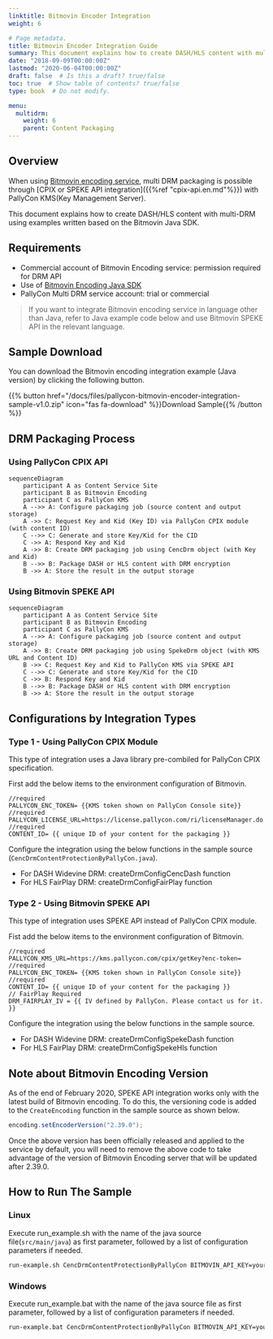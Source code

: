 ```yaml
---
linktitle: Bitmovin Encoder Integration
weight: 6

# Page metadata.
title: Bitmovin Encoder Integration Guide
summary: This document explains how to create DASH/HLS content with multi-DRM using examples written based on the Bitmovin Java SDK.
date: "2018-09-09T00:00:00Z"
lastmod: "2020-06-04T00:00:00Z"
draft: false  # Is this a draft? true/false
toc: true  # Show table of contents? true/false
type: book  # Do not modify.

menu:
  multidrm:
    weight: 6
    parent: Content Packaging
---
```


## Overview

When using [Bitmovin encoding service](https://bitmovin.com/encoding-service), multi DRM packaging is possible through [CPIX or SPEKE API integration]({{%ref "cpix-api.en.md"%}}) with PallyCon KMS(Key Management Server).

This document explains how to create DASH/HLS content with multi-DRM using examples written based on the Bitmovin Java SDK.

## Requirements

- Commercial account of Bitmovin Encoding service: permission required for DRM API
- Use of [Bitmovin Encoding Java SDK](https://github.com/bitmovin/bitmovin-api-sdk-java)
- PallyCon Multi DRM service account: trial or commercial

> If you want to integrate Bitmovin encoding service in language other than Java, refer to Java example code below and use Bitmovin SPEKE API in the relevant language.

## Sample Download

You can download the Bitmovin encoding integration example (Java version) by clicking the following button.

{{% button href="/docs/files/pallycon-bitmovin-encoder-integration-sample-v1.0.zip" icon="fas fa-download" %}}Download Sample{{% /button %}}

## DRM Packaging Process

### Using PallyCon CPIX API

```mermaid
sequenceDiagram
    participant A as Content Service Site
    participant B as Bitmovin Encoding
    participant C as PallyCon KMS
    A -->> A: Configure packaging job (source content and output storage)
	A ->> C: Request Key and Kid (Key ID) via PallyCon CPIX module (with content ID)
	C -->> C: Generate and store Key/Kid for the CID
	C ->> A: Respond Key and Kid 
    A ->> B: Create DRM packaging job using CencDrm object (with Key and Kid)
    B -->> B: Package DASH or HLS content with DRM encryption
    B ->> A: Store the result in the output storage
```

### Using Bitmovin SPEKE API

```mermaid
sequenceDiagram
    participant A as Content Service Site
    participant B as Bitmovin Encoding
    participant C as PallyCon KMS
    A -->> A: Configure packaging job (source content and output storage)
	A ->> B: Create DRM packaging job using SpekeDrm object (with KMS URL and Content ID)
	B ->> C: Request Key and Kid to PallyCon KMS via SPEKE API
	C -->> C: Generate and store Key/Kid for the CID
	C ->> B: Respond Key and Kid
    B -->> B: Package DASH or HLS content with DRM encryption
    B ->> A: Store the result in the output storage
```

## Configurations by Integration Types

### Type 1 - Using PallyCon CPIX Module

This type of integration uses a Java library pre-combiled for PallyCon CPIX specification.

First add the below items to the environment configuration of Bitmovin.

```
//required
PALLYCON_ENC_TOKEN= {{KMS token shown on PallyCon Console site}}
//required
PALLYCON_LICENSE_URL=https://license.pallycon.com/ri/licenseManager.do
//required
CONTENT_ID= {{ unique ID of your content for the packaging }}
```

Configure the integration using the below functions in the sample source (`CencDrmContentProtectionByPallyCon.java`).

- For DASH Widevine DRM: createDrmConfigCencDash function
- For HLS FairPlay DRM: createDrmConfigFairPlay function

### Type 2 - Using Bitmovin SPEKE API

This type of integration uses SPEKE API instead of PallyCon CPIX module.

Fist add the below items to the environment configuration of Bitmovin.

```
//required
PALLYCON_KMS_URL=https://kms.pallycon.com/cpix/getKey?enc-token=
//required
PALLYCON_ENC_TOKEN= {{KMS token shown in PallyCon Console site}}
//required
CONTENT_ID= {{ unique ID of your content for the packaging }}
// FairPlay Required
DRM_FAIRPLAY_IV = {{ IV defined by PallyCon. Please contact us for it. }}
```

Configure the integration using the below functions in the sample source.

- For DASH Widevine DRM: createDrmConfigSpekeDash function
- For HLS FairPlay DRM: createDrmConfigSpekeHls function

## Note about Bitmovin Encoding Version

As of the end of February 2020, SPEKE API integration works only with the latest build of Bitmovin encoding. To do this, the versioning code is added to the `CreateEncoding` function in the sample source as shown below.

```java
encoding.setEncoderVersion("2.39.0");
```

Once the above version has been officially released and applied to the service by default, you will need to remove the above code to take advantage of the version of Bitmovin Encoding server that will be updated after 2.39.0.

## How to Run The Sample

### Linux

Execute run_example.sh with the name of the java source file(`src/main/java`) as first parameter, followed by a list of configuration parameters if needed.

```bash
run-example.sh CencDrmContentProtectionByPallyCon BITMOVIN_API_KEY=your-api-key HTTP_INPUT_HOST=my-storage.biz
```

### Windows

Execute run_example.bat with the name of the java source file as first parameter, followed by a list of configuration parameters if needed.

```bash
run-example.bat CencDrmContentProtectionByPallyCon BITMOVIN_API_KEY=your-api-key HTTP_INPUT_HOST=my-storage.biz
```
